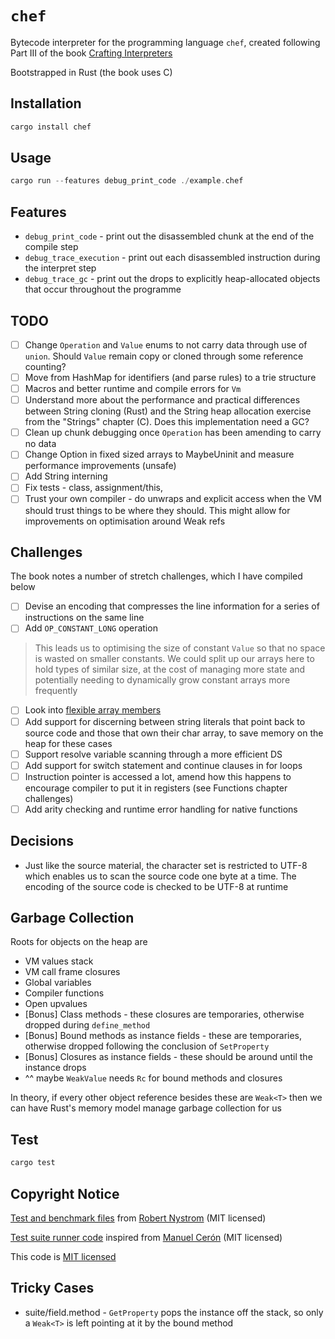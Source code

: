 # `chef`

Bytecode interpreter for the programming language `chef`, created following Part III of the book [Crafting Interpreters](https://craftinginterpreters.com/)

Bootstrapped in Rust (the book uses C)

## Installation

```rust
cargo install chef
```

## Usage

```rust
cargo run --features debug_print_code ./example.chef
```

## Features

- `debug_print_code` - print out the disassembled chunk at the end of the compile step
- `debug_trace_execution` - print out each disassembled instruction during the interpret step
- `debug_trace_gc` - print out the drops to explicitly heap-allocated objects that occur throughout the programme

## TODO

- [ ] Change `Operation` and `Value` enums to not carry data through use of `union`. Should `Value` remain copy or cloned through some reference counting?
- [ ] Move from HashMap for identifiers (and parse rules) to a trie structure
- [ ] Macros and better runtime and compile errors for `Vm`
- [ ] Understand more about the performance and practical differences between String cloning (Rust) and the String heap allocation exercise from the "Strings" chapter (C). Does this implementation need a GC?
- [ ] Clean up chunk debugging once `Operation` has been amending to carry no data
- [ ] Change Option in fixed sized arrays to MaybeUninit and measure performance improvements (unsafe)
- [ ] Add String interning
- [ ] Fix tests - class, assignment/this,
- [ ] Trust your own compiler - do unwraps and explicit access when the VM should trust things to be where they should. This might allow for improvements on optimisation around Weak refs

## Challenges

The book notes a number of stretch challenges, which I have compiled below

- [ ] Devise an encoding that compresses the line information for a series of instructions on the same line
- [ ] Add `OP_CONSTANT_LONG` operation

> This leads us to optimising the size of constant `Value` so that no space is wasted on smaller constants. We could split up our arrays here to hold types of similar size, at the cost of managing more state and potentially needing to dynamically grow constant arrays more frequently

- [ ] Look into [flexible array members](https://en.wikipedia.org/wiki/Flexible_array_member)
- [ ] Add support for discerning between string literals that point back to source code and those that own their char array, to save memory on the heap for these cases
- [ ] Support resolve variable scanning through a more efficient DS
- [ ] Add support for switch statement and continue clauses in for loops
- [ ] Instruction pointer is accessed a lot, amend how this happens to encourage compiler to put it in registers (see Functions chapter challenges)
- [ ] Add arity checking and runtime error handling for native functions

## Decisions

- Just like the source material, the character set is restricted to UTF-8 which enables us to scan the source code one byte at a time. The encoding of the source code is checked to be UTF-8 at runtime

## Garbage Collection

Roots for objects on the heap are

- VM values stack
- VM call frame closures
- Global variables
- Compiler functions
- Open upvalues
- [Bonus] Class methods - these closures are temporaries, otherwise dropped during `define_method`
- [Bonus] Bound methods as instance fields - these are temporaries, otherwise dropped following the conclusion of `SetProperty`
- [Bonus] Closures as instance fields - these should be around until the instance drops
- ^^ maybe `WeakValue` needs `Rc` for bound methods and closures

In theory, if every other object reference besides these are `Weak<T>` then we can have Rust's memory model manage garbage collection for us

## Test

```sh
cargo test
```

## Copyright Notice

[Test and benchmark files](./tests/suite/) from [Robert Nystrom](https://github.com/munificent/craftinginterpreters) (MIT licensed)

[Test suite runner code](./tests/run.rs) inspired from [Manuel Cerón](https://github.com/ceronman/loxido/tree/unsafe) (MIT licensed)

This code is [MIT licensed](./LICENSE)

## Tricky Cases

- suite/field.method - `GetProperty` pops the instance off the stack, so only a `Weak<T>` is left pointing at it by the bound method
